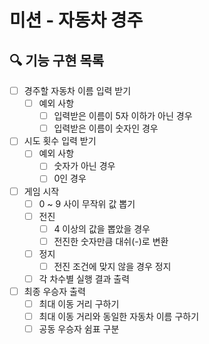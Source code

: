 # 미션 - 자동차 경주

## 🔍 기능 구현 목록

- [ ] 경주할 자동차 이름 입력 받기
  - [ ] 예외 사항
    - [ ] 입력받은 이름이 5자 이하가 아닌 경우
    - [ ] 입력받은 이름이 숫자인 경우
- [ ] 시도 횟수 입력 받기
  - [ ] 예외 사항
    - [ ] 숫자가 아닌 경우
    - [ ] 0인 경우
- [ ] 게임 시작
  - [ ] 0 ~ 9 사이 무작위 값 뽑기
  - [ ] 전진
    - [ ] 4 이상의 값을 뽑았을 경우
    - [ ] 전진한 숫자만큼 대쉬(-)로 변환
  - [ ] 정지
    - [ ] 전진 조건에 맞지 않을 경우 정지
  - [ ] 각 차수별 실행 결과 출력
- [ ] 최종 우승자 출력
  - [ ] 최대 이동 거리 구하기
  - [ ] 최대 이동 거리와 동일한 자동차 이름 구하기
  - [ ] 공동 우승자 쉼표 구분
